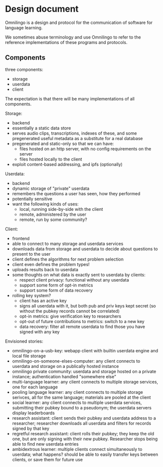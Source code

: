 # Design document

Omnilingo is a design and protocol for the communication of
software for language learning.

We sometimes abuse terminology and use Omnilingo to refer to the
reference implementations of these programs and protocols.

## Components

three components:
- storage
- userdata
- client

The expectation is that there will be many implementations of
all components.

Storage:
- backend
- essentially a static data store
- serves audio clips, transcriptions, indexes of these, and some
  pregenerated useful metadata as a substitute for a real database
- pregenerated and static-only so that we can have:
  * files hosted on an http server, with no config requirements on the
    server
  * files hosted locally to the client
- exploit content-based addressing, and ipfs (optionally)

Userdata:
- backend
- dynamic storage of "private" userdata
- remembers the questions a user has seen, how they performed
- potentially sensitive
- want the following kinds of uses:
  * local, running side-by-side with the client
  * remote, administered by the user
  * remote, run by some community?

Client:
- frontend
- able to connect to many storage and userdata services
- downloads data from storage and userdata to decide about questions
  to present to the user
- client defines the algorithms for next problem selection
- client even defines the problem types!
- uploads results back to userdata
- some thoughts on what data is exactly sent to userdata by clients:
  * respect client privacy: functional without any userdata
  * support some form of opt-in metrics
  * support some form of data recovery
- rolling key system?
  * client has an active key
  * signs all userdata with it, but both pub and priv keys kept secret
    (so without the pubkey records cannot be correlated)
  * opt-in metrics: give verification key to researchers
  * opt-out of future contributions to metrics: switch to a new key
  * data recovery: filter all remote userdata to find those you have
    signed with any key


Envisioned stories:
- omnilingo-on-a-usb-key: webapp client with builtin userdata engine and
  local file storage
- omnilingo-on-someone-elses-computer: any client connects to userdata
  and storage on a publically hosted instance
- omnilingo private community: userdata and storage hosted on a
  private instance; authentication handled "somewhere else"
- multi-language learner: any client connects to multiple storage
  services, one for each language
- pooling language learner: any client connects to multiple storage
  serivces, all for the same language; materials are pooled at the
  client
- social learner: any client connects to multiple userdata services,
  submitting their pubkey bound to a pseudonym; the userdata servers
  display leaderboards
- research assistant: client sends their pubkey and userdata address
  to a researcher; researcher downloads all userdata and filters for
  records signed by that key
- regretful research assistant: client rolls their pubkey; they keep
  the old one, but are only signing with their new pubkey. Researcher
  stops being able to find new userdata entries
- ambidextrous learner: multiple clients connect simultaneously to
  userdata; what happens? should be able to easily transfer keys
  between clients, or save them for future use

